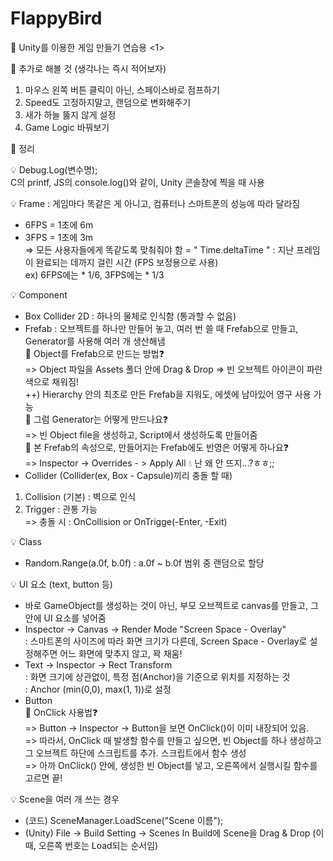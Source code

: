 # FlappyBird

💛 Unity를 이용한 게임 만들기 연습용 <1>  

📌 추가로 해볼 것 (생각나는 즉시 적어보자)  
1. 마우스 왼쪽 버튼 클릭이 아닌, 스페이스바로 점프하기  
2. Speed도 고정하지말고, 랜덤으로 변화해주기  
3. 새가 하늘 뚫지 않게 설정  
4. Game Logic 바꿔보기  

📌 정리  

💡 Debug.Log(변수명);  
C의 printf, JS의 console.log()와 같이, Unity 콘솔창에 찍을 때 사용  

💡 Frame : 게임마다 똑같은 게 아니고, 컴퓨터나 스마트폰의 성능에 따라 달라짐  
- 6FPS = 1초에 6m  
- 3FPS = 1초에 3m  
=> 모든 사용자들에게 똑같도록 맞춰줘야 함 = " Time.deltaTime " : 지난 프레임이 완료되는 데까지 걸린 시간 (FPS 보정용으로 사용)  
ex) 6FPS에는 * 1/6, 3FPS에는 * 1/3  

💡 Component  
- Box Collider 2D : 하나의 물체로 인식함 (통과할 수 없음)  
- Frefab : 오브젝트를 하나만 만들어 놓고, 여러 번 쓸 때 Frefab으로 만들고, Generator를 사용해 여러 개 생산해냄  
🚨 Object를 Frefab으로 만드는 방법❓  
=> Object 파일을 Assets 폴더 안에 Drag & Drop => 빈 오브젝트 아이콘이 파란색으로 채워짐!  
++) Hierarchy 안의 최초로 만든 Frefab을 지워도, 에셋에 남아있어 영구 사용 가능  
🚨 그럼 Generator는 어떻게 만드나요❓   
=> 빈 Object file을 생성하고, Script에서 생성하도록 만들어줌  
🚨 본 Frefab의 속성으로, 만들어지는 Frefab에도 반영은 어떻게 하나요❓   
=> Inspector -> Overrides - > Apply All  💧 난 왜 안 뜨지...?ㅎㅎ;;  
- Collider (Collider(ex, Box - Capsule)끼리 충돌 할 때)  
 1) Collision (기본) : 벽으로 인식  
 2) Trigger : 관통 가능  
 => 충돌 시 : OnCollision or OnTrigge(-Enter, -Exit)  

💡 Class   
- Random.Range(a.0f, b.0f) : a.0f ~ b.0f 범위 중 랜덤으로 할당  

💡 UI 요소 (text, button 등)  
- 바로 GameObject를 생성하는 것이 아닌, 부모 오브젝트로 canvas를 만들고, 그 안에 UI 요소를 넣어줌  
- Inspector -> Canvas -> Render Mode "Screen Space - Overlay"  
  : 스마트폰의 사이즈에 따라 화면 크기가 다른데, Screen Space - Overlay로 설정해주면 어느 화면에 맞추지 않고, 꽉 채움!  
- Text -> Inspector -> Rect Transform  
  : 화면 크기에 상관없이, 특정 점(Anchor)을 기준으로 위치를 지정하는 것  
  : Anchor (min(0,0), max(1, 1))로 설정  
- Button  
🚨 OnClick 사용법❓   
=> Button -> Inspector -> Button을 보면 OnClick()이 이미 내장되어 있음.  
=> 따라서, OnClick 때 발생할 함수를 만들고 싶으면, 빈 Object를 하나 생성하고 그 오브젝트 하단에 스크립트를 추가. 스크립트에서 함수 생성  
=> 아까 OnClick() 안에, 생성한 빈 Object를 넣고, 오른쪽에서 실행시킬 함수를 고르면 끝!  
  
💡 Scene을 여러 개 쓰는 경우
- (코드) SceneManager.LoadScene("Scene 이름");
- (Unity) File -> Build Setting -> Scenes In Build에 Scene을 Drag & Drop (이때, 오른쪽 번호는 Load되는 순서임)  
